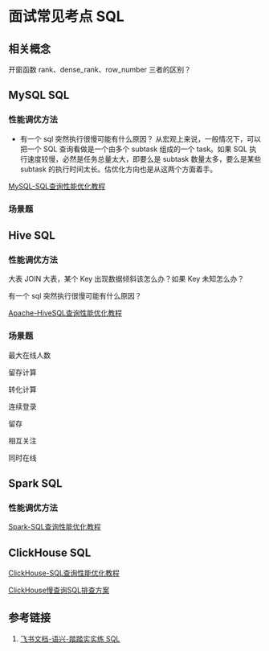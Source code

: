 # 面试常见考点 SQL


## 相关概念

开窗函数 rank、dense_rank、row_number 三者的区别？



## MySQL SQL


### 性能调优方法

- 有一个 sql 突然执行很慢可能有什么原因？
从宏观上来说，一般情况下，可以把一个 SQL 查询看做是一个由多个 subtask 组成的一个 task。如果 SQL 执行速度较慢，必然是任务总量太大，即要么是 subtask 数量太多，要么是某些 subtask 的执行时间太长。估优化方向也是从这两个方面着手。


[MySQL-SQL查询性能优化教程](work/component/Back-End/MySQL/solution/MySQL-SQL查询性能优化教程.md)

### 场景题


## Hive SQL


### 性能调优方法

大表 JOIN 大表，某个 Key 出现数据倾斜该怎么办？如果 Key 未知怎么办？

有一个 sql 突然执行很慢可能有什么原因？

[Apache-HiveSQL查询性能优化教程](work/component/Big-Data/Apache-Hive/Apache-HiveSQL查询性能优化教程.md)


### 场景题

最大在线人数

留存计算

转化计算

连续登录

留存

相互关注

同时在线

## Spark SQL


### 性能调优方法

[Spark-SQL查询性能优化教程](work/component/Big-Data/Apache-Spark/Spark-SQL查询性能优化教程.md)


## ClickHouse SQL

[ClickHouse-SQL查询性能优化教程](work/component/Big-Data/ClickHouse/ClickHouse-SQL查询性能优化教程.md)

[ClickHouse慢查询SQL排查方案](work/component/Big-Data/ClickHouse/operation/ClickHouse慢查询SQL排查方案.md)


## 参考链接
1. [飞书文档-语兴-踏踏实实练 SQL](https://oxtwry26ao.feishu.cn/mindnotes/bmncnCxiGnEedT4I8hTHMAwGXtg#mindmap)

